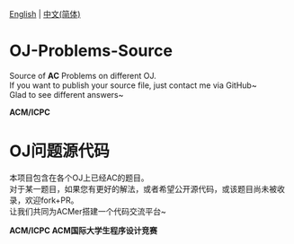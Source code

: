 [English](#oj-problems-source) | [中文(简体)](#oj问题源代码)  
# OJ-Problems-Source
Source of **AC** Problems on different OJ.  
If you want to publish your source file, just contact me via GitHub~  
Glad to see different answers~  
  
**ACM/ICPC**  

# OJ问题源代码  
本项目包含在各个OJ上已经AC的题目。  
对于某一题目，如果您有更好的解法，或者希望公开源代码，或该题目尚未被收录，欢迎fork+PR。  
让我们共同为ACMer搭建一个代码交流平台~  

**ACM/ICPC ACM国际大学生程序设计竞赛**
